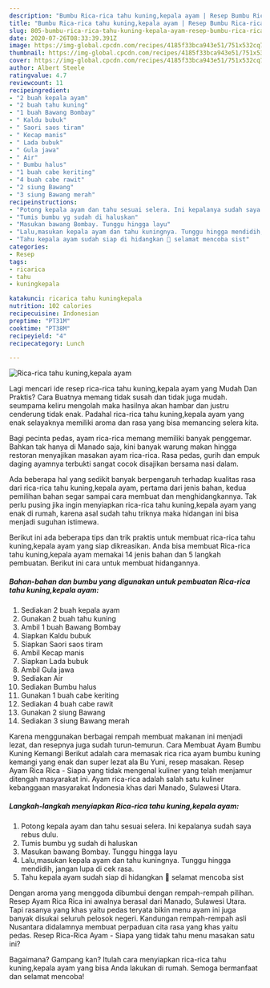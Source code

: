 ```yaml
---
description: "Bumbu Rica-rica tahu kuning,kepala ayam | Resep Bumbu Rica-rica tahu kuning,kepala ayam Yang Bisa Manjain Lidah"
title: "Bumbu Rica-rica tahu kuning,kepala ayam | Resep Bumbu Rica-rica tahu kuning,kepala ayam Yang Bisa Manjain Lidah"
slug: 805-bumbu-rica-rica-tahu-kuning-kepala-ayam-resep-bumbu-rica-rica-tahu-kuning-kepala-ayam-yang-bisa-manjain-lidah
date: 2020-07-26T08:33:39.391Z
image: https://img-global.cpcdn.com/recipes/4185f33bca943e51/751x532cq70/rica-rica-tahu-kuningkepala-ayam-foto-resep-utama.jpg
thumbnail: https://img-global.cpcdn.com/recipes/4185f33bca943e51/751x532cq70/rica-rica-tahu-kuningkepala-ayam-foto-resep-utama.jpg
cover: https://img-global.cpcdn.com/recipes/4185f33bca943e51/751x532cq70/rica-rica-tahu-kuningkepala-ayam-foto-resep-utama.jpg
author: Albert Steele
ratingvalue: 4.7
reviewcount: 11
recipeingredient:
- "2 buah kepala ayam"
- "2 buah tahu kuning"
- "1 buah Bawang Bombay"
- " Kaldu bubuk"
- " Saori saos tiram"
- " Kecap manis"
- " Lada bubuk"
- " Gula jawa"
- " Air"
- " Bumbu halus"
- "1 buah cabe keriting"
- "4 buah cabe rawit"
- "2 siung Bawang"
- "3 siung Bawang merah"
recipeinstructions:
- "Potong kepala ayam dan tahu sesuai selera. Ini kepalanya sudah saya rebus dulu."
- "Tumis bumbu yg sudah di haluskan"
- "Masukan bawang Bombay. Tunggu hingga layu"
- "Lalu,masukan kepala ayam dan tahu kuningnya. Tunggu hingga mendidih, jangan lupa di cek rasa."
- "Tahu kepala ayam sudah siap di hidangkan 🥰 selamat mencoba sist"
categories:
- Resep
tags:
- ricarica
- tahu
- kuningkepala

katakunci: ricarica tahu kuningkepala 
nutrition: 102 calories
recipecuisine: Indonesian
preptime: "PT31M"
cooktime: "PT38M"
recipeyield: "4"
recipecategory: Lunch

---
```



![Rica-rica tahu kuning,kepala ayam](https://img-global.cpcdn.com/recipes/4185f33bca943e51/751x532cq70/rica-rica-tahu-kuningkepala-ayam-foto-resep-utama.jpg)

Lagi mencari ide resep rica-rica tahu kuning,kepala ayam yang Mudah Dan Praktis? Cara Buatnya memang tidak susah dan tidak juga mudah. seumpama keliru mengolah maka hasilnya akan hambar dan justru cenderung tidak enak. Padahal rica-rica tahu kuning,kepala ayam yang enak selayaknya memiliki aroma dan rasa yang bisa memancing selera kita.

Bagi pecinta pedas, ayam rica-rica memang memiliki banyak penggemar. Bahkan tak hanya di Manado saja, kini banyak warung makan hingga restoran menyajikan masakan ayam rica-rica. Rasa pedas, gurih dan empuk daging ayamnya terbukti sangat cocok disajikan bersama nasi dalam.

Ada beberapa hal yang sedikit banyak berpengaruh terhadap kualitas rasa dari rica-rica tahu kuning,kepala ayam, pertama dari jenis bahan, kedua pemilihan bahan segar sampai cara membuat dan menghidangkannya. Tak perlu pusing jika ingin menyiapkan rica-rica tahu kuning,kepala ayam yang enak di rumah, karena asal sudah tahu triknya maka hidangan ini bisa menjadi suguhan istimewa.


Berikut ini ada beberapa tips dan trik praktis untuk membuat rica-rica tahu kuning,kepala ayam yang siap dikreasikan. Anda bisa membuat Rica-rica tahu kuning,kepala ayam memakai 14 jenis bahan dan 5 langkah pembuatan. Berikut ini cara untuk membuat hidangannya.

<!--inarticleads1-->

##### Bahan-bahan dan bumbu yang digunakan untuk pembuatan Rica-rica tahu kuning,kepala ayam:

1. Sediakan 2 buah kepala ayam
1. Gunakan 2 buah tahu kuning
1. Ambil 1 buah Bawang Bombay
1. Siapkan  Kaldu bubuk
1. Siapkan  Saori saos tiram
1. Ambil  Kecap manis
1. Siapkan  Lada bubuk
1. Ambil  Gula jawa
1. Sediakan  Air
1. Sediakan  Bumbu halus
1. Gunakan 1 buah cabe keriting
1. Sediakan 4 buah cabe rawit
1. Gunakan 2 siung Bawang
1. Sediakan 3 siung Bawang merah


Karena menggunakan berbagai rempah membuat makanan ini menjadi lezat, dan resepnya juga sudah turun-temurun. Cara Membuat Ayam Bumbu Kuning Kemangi Berikut adalah cara memasak rica rica ayam bumbu kuning kemangi yang enak dan super lezat ala Bu Yuni, resep masakan. Resep Ayam Rica Rica - Siapa yang tidak mengenal kuliner yang telah menjamur ditengah masyarakat ini. Ayam rica-rica adalah salah satu kuliner kebanggaan masyarakat Indonesia khas dari Manado, Sulawesi Utara. 

<!--inarticleads2-->

##### Langkah-langkah menyiapkan Rica-rica tahu kuning,kepala ayam:

1. Potong kepala ayam dan tahu sesuai selera. Ini kepalanya sudah saya rebus dulu.
1. Tumis bumbu yg sudah di haluskan
1. Masukan bawang Bombay. Tunggu hingga layu
1. Lalu,masukan kepala ayam dan tahu kuningnya. Tunggu hingga mendidih, jangan lupa di cek rasa.
1. Tahu kepala ayam sudah siap di hidangkan 🥰 selamat mencoba sist


Dengan aroma yang menggoda dibumbui dengan rempah-rempah pilihan. Resep Ayam Rica Rica ini awalnya berasal dari Manado, Sulawesi Utara. Tapi rasanya yang khas yaitu pedas teryata bikin menu ayam ini juga banyak disukai seluruh pelosok negeri. Kandungan rempah-rempah asli Nusantara didalamnya membuat perpaduan cita rasa yang khas yaitu pedas. Resep Rica-Rica Ayam - Siapa yang tidak tahu menu masakan satu ini? 

Bagaimana? Gampang kan? Itulah cara menyiapkan rica-rica tahu kuning,kepala ayam yang bisa Anda lakukan di rumah. Semoga bermanfaat dan selamat mencoba!
